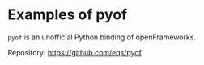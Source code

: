# Examples of pyof

`pyof` is an unofficial Python binding of openFrameworks.

Repository: https://github.com/eqs/pyof
